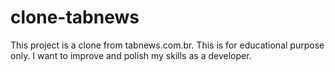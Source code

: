 # clone-tabnews
This project is a clone from tabnews.com.br. This is for educational purpose only. I want to improve and polish my skills as a developer.

